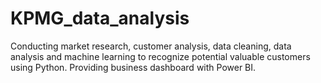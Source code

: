 # KPMG_data_analysis
Conducting market research, customer analysis, data cleaning, data analysis and machine learning to recognize potential valuable customers using Python. Providing business dashboard with Power BI.

